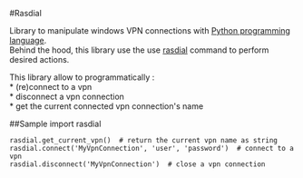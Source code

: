 #Rasdial

Library to manipulate windows VPN connections with [Python programming language](https://www.python.org/).  
Behind the hood, this library use the use [rasdial](http://technet.microsoft.com/en-us/library/ff859533%28WS.10%29.aspx) 
command to perform desired actions.

This library allow to programmatically :  
    * (re)connect to a vpn  
    * disconnect a vpn connection  
    * get the current connected vpn connection's name  

##Sample
    import rasdial
    
    rasdial.get_current_vpn()  # return the current vpn name as string
    rasdial.connect('MyVpnConnection', 'user', 'password')  # connect to a vpn
    rasdial.disconnect('MyVpnConnection')  # close a vpn connection






